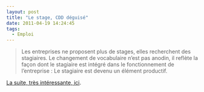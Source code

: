 ```yaml
---
layout: post
title: "Le stage, CDD déguisé"
date: 2011-04-19 14:24:45
tags:
  - Emploi
---
```


> Les entreprises ne proposent plus de stages, elles recherchent des stagiaires. Le changement de vocabulaire n’est pas anodin, il reflète la façon dont le stagiaire est intégré dans le fonctionnement de l’entreprise&nbsp;: Le stagiaire est devenu un élément productif.

[La suite, très intéressante, ici](https://n.survol.fr/n/petit-stage-entre-amis "&quot;Petit stage entre amis&quot; sur le blog d'Eric Daspet").
